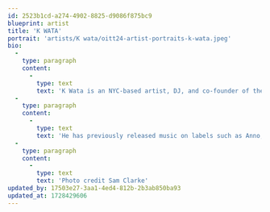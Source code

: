 ```yaml
---
id: 2523b1cd-a274-4902-8825-d9086f875bc9
blueprint: artist
title: 'K WATA'
portrait: 'artists/K wata/oitt24-artist-portraits-k-wata.jpeg'
bio:
  -
    type: paragraph
    content:
      -
        type: text
        text: 'K Wata is an NYC-based artist, DJ, and co-founder of the SLINK label and club night. His sound has been described by Boomkat as “bassbin minimalism”, consisting of spacious dub textures and skeletal club rhythms. As a DJ, he has built a reputation for dynamic sets held together by precise experimentation and genre-agnostic blends.'
  -
    type: paragraph
    content:
      -
        type: text
        text: 'He has previously released music on labels such as Anno, SLINK, Grid, N-Face, and 29Speedway. He is currently an NTS resident as part of SLINK, and has performed live at festivals such as Sustain Release and Osmosis.'
  -
    type: paragraph
    content:
      -
        type: text
        text: 'Photo credit Sam Clarke'
updated_by: 17503e27-3aa1-4ed4-812b-2b3ab850ba93
updated_at: 1728429606
---
```

